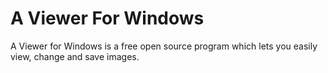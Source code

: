 # A Viewer For Windows
A Viewer for Windows is a free open source program which lets you easily view, change and save images.
